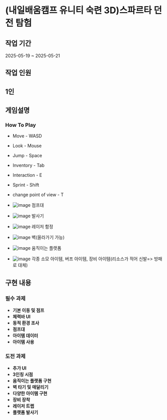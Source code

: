 # (내일배움캠프 유니티 숙련 3D)스파르타 던전 탐험

## 작업 기간 
2025-05-19 ~ 2025-05-21
## 작업 인원
1인
---

## 게임설명
### How To Play
- Move - WASD
- Look - Mouse
- Jump - Space
- Inventory - Tab
- Interaction - E
- Sprint - Shift
- change point of view - T

- ![image](https://github.com/user-attachments/assets/65ef9842-461a-4ce1-8904-5eaf13612ac0)
점프대
- ![image](https://github.com/user-attachments/assets/2be7ec53-e645-4132-a76f-0c9bea59d427)
발사기
- ![image](https://github.com/user-attachments/assets/e59addee-f4e6-4132-ae17-db738eb29f15)
레이저 함정
- ![image](https://github.com/user-attachments/assets/490e24b0-dbdc-4909-9c94-f21dd655c4ce)
벽(올라가기 가능)
- ![image](https://github.com/user-attachments/assets/76acf752-eba7-405b-b7c9-a015a3a7aa8f)
움직이는 플랫폼
- ![image](https://github.com/user-attachments/assets/e17727e3-6767-4094-94f6-ddb02b90e6b8)
각종 소모 아이템, 버프 아이템, 장비 아이템(리소스가 적어 신발=> 방패로 대체)
## 구현 내용
### 필수 과제
- **기본 이동 및 점프**
- **체력바 UI**
- **동적 환경 조사**
- **점프대**
- **아이템 데이터**
- **아이템 사용**
### 도전 과제
- **추가 UI**
- **3인칭 시점**
- **움직이는 플랫폼 구현**
- **벽 타기 및 매달리기**
- **다양한 아이템 구현**
- **장비 장착**
- **레이저 트랩**
- **플랫폼 발사기**
